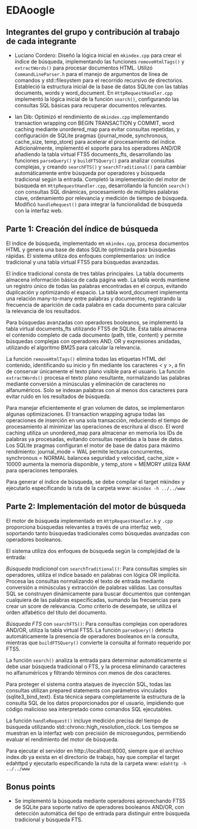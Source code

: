 # EDAoogle

## Integrantes del grupo y contribución al trabajo de cada integrante

* Luciano Cordero:
Diseñó la lógica inicial en ```mkindex.cpp``` para crear el índice de búsqueda, implementando las funciones ```removeHtmlTags()``` y ```extractWords()``` para procesar documentos HTML. Utilizó ```CommandLineParser.h``` para el manejo de argumentos de línea de comandos y std::filesystem para el recorrido recursivo de directorios. Estableció la estructura inicial de la base de datos SQLite con las tablas documents, words y word_document. En ```HttpRequestHandler.cpp``` implementó la lógica inicial de la función ```search()```, configurando las consultas SQL básicas para recuperar documentos relevantes.

* Ian Dib:
Optimizó el rendimiento de ```mkindex.cpp``` implementando transaction wrapping con BEGIN TRANSACTION y COMMIT, word caching mediante unordered_map para evitar consultas repetidas, y configuración de SQLite pragmas (journal_mode, synchronous, cache_size, temp_store) para acelerar el procesamiento del índice. Adicionalmente, implementó el soporte para los operadores AND/OR añadiendo la tabla virtual FTS5 documents_fts, desarrollando las funciones ```parseQuery()``` y ```buildFTSQuery()``` para analizar consultas complejas, y creando ```searchFTS()``` y ```searchTraditional()``` para cambiar automáticamente entre búsqueda por operadores y búsqueda tradicional según la entrada.
Completó la implementación del motor de búsqueda en ```HttpRequestHandler.cpp```, desarrollando la función ```search()``` con consultas SQL dinámicas, procesamiento de múltiples palabras clave, ordenamiento por relevancia y medición de tiempo de búsqueda. Modificó ```handleRequest()``` para integrar la funcionalidad de búsqueda con la interfaz web. 


## Parte 1: Creación del índice de búsqueda

El índice de búsqueda, implementado en ```mkindex.cpp```, procesa documentos HTML y genera una base de datos SQLite optimizada para búsquedas rápidas. El sistema utiliza dos enfoques complementarios: un índice tradicional y una tabla virtual FTS5 para búsquedas avanzadas.

El índice tradicional consta de tres tablas principales. La tabla documents almacena información básica de cada página web. La tabla words mantiene un registro único de todas las palabras encontradas en el corpus, evitando duplicación y optimizando el espacio. La tabla word_document implementa una relación many-to-many entre palabras y documentos, registrando la frecuencia de aparición de cada palabra en cada documento para calcular la relevancia de los resultados.

Para búsquedas avanzadas con operadores booleanos, se implementó la tabla virtual documents_fts utilizando FTS5 de SQLite. Esta tabla almacena el contenido completo de cada documento (path, title, content) y permite búsquedas complejas con operadores AND, OR y expresiones anidadas, utilizando el algoritmo BM25 para calcular la relevancia.

La función ```removeHtmlTags()``` elimina todas las etiquetas HTML del contenido, identificando su inicio y fin mediante los caracteres < y >, a fin de conservar únicamente el texto plano visible para el usuario. La función ```extractWords()``` procesa el texto plano resultante, normalizando las palabras mediante conversión a minúsculas y eliminación de caracteres no alfanuméricos. Solo se indexan palabras con al menos dos caracteres para evitar ruido en los resultados de búsqueda.

Para manejar eficientemente el gran volumen de datos, se implementaron algunas optimizaciones. El transaction wrapping agrupa todas las operaciones de inserción en una sola transacción, reduciendo el tiempo de procesamiento al minimizar las operaciones de escritura al disco. El word caching utiliza un unordered_map para almacenar en memoria los IDs de palabras ya procesadas, evitando consultas repetidas a la base de datos. Los SQLite pragmas configuran el motor de base de datos para máximo rendimiento: journal_mode = WAL permite lecturas concurrentes, synchronous = NORMAL balancea seguridad y velocidad, cache_size = 10000 aumenta la memoria disponible, y temp_store = MEMORY utiliza RAM para operaciones temporales.

Para generar el índice de búsqueda, se debe compilar el target mkindex y ejecutarlo especificando la ruta de la carpeta www:
```mkindex -h ../../www```

## Parte 2: Implementación del motor de búsqueda

El motor de búsqueda implementado en ```HttpRequestHandler.h``` y ```.cpp``` proporciona búsquedas relevantes a través de una interfaz web, soportando tanto búsquedas tradicionales como búsquedas avanzadas con operadores booleanos.

El sistema utiliza dos enfoques de búsqueda según la complejidad de la entrada:

*Búsqueda tradicional* con ```searchTraditional()```: Para consultas simples sin operadores, utiliza el índice basado en palabras con lógica OR implícita. Procesa las consultas normalizando el texto de entrada mediante conversión a minúsculas y extracción de palabras válidas. Las consultas SQL se construyen dinámicamente para buscar documentos que contengan cualquiera de las palabras especificadas, sumando las frecuencias para crear un score de relevancia. Como criterio de desempate, se utiliza el orden alfabético del título del documento.

*Búsqueda FTS* con ```searchFTS()```: Para consultas complejas con operadores AND/OR, utiliza la tabla virtual FTS5. La función ```parseQuery()``` detecta automáticamente la presencia de operadores booleanos en la consulta, mientras que ```buildFTSQuery()``` convierte la consulta al formato requerido por FTS5.

La función ```search()``` analiza la entrada para determinar automáticamente si debe usar búsqueda tradicional o FTS, y la procesa eliminando caracteres no alfanuméricos y filtrando términos con menos de dos caracteres. 

Para proteger el sistema contra ataques de inyección SQL, todas las consultas utilizan prepared statements con parámetros vinculados (sqlite3_bind_text). Esta técnica separa completamente la estructura de la consulta SQL de los datos proporcionados por el usuario, impidiendo que código malicioso sea interpretado como comandos SQL ejecutables.

La función ```handleRequest()``` incluye medición precisa del tiempo de búsqueda utilizando std::chrono::high_resolution_clock. Los tiempos se muestran en la interfaz web con precisión de microsegundos, permitiendo evaluar el rendimiento del motor de búsqueda.

Para ejecutar el servidor en http://localhost:8000, siempre que el archivo index.db ya exista en el directorio de trabajo, hay que compilar el target edahttpd y ejecutarlo especificando la ruta de la carpeta www:
```edahttp -h ../../www```

## Bonus points

- Se implementó la búsqueda mediante operadores aprovechando FTS5 de SQLite para soporte nativo de operadores booleanos AND/OR, con detección automática del tipo de entrada para distinguir entre búsqueda tradicional y búsqueda FTS.